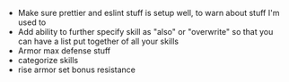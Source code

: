 * Make sure prettier and eslint stuff is setup well, to warn about stuff I'm used to
* Add ability to further specify skill as "also" or "overwrite" so that you can have a list put together of all your
  skills
* Armor max defense stuff
* categorize skills
* rise armor set bonus resistance